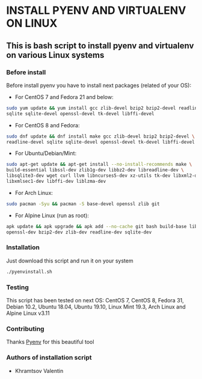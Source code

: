 # INSTALL PYENV AND VIRTUALENV ON LINUX
## This is bash script to install pyenv and virtualenv on various Linux systems
### Before install
Before install pyenv you have to install next packages (related of your OS):
- For CentOS 7 and Fedora 21 and below:
```bash
sudo yum update && yum install gcc zlib-devel bzip2 bzip2-devel readline-devel \
sqlite sqlite-devel openssl-devel tk-devel libffi-devel
```
- For CentOS 8 and Fedora:
```bash
sudo dnf update && dnf install make gcc zlib-devel bzip2 bzip2-devel \
readline-devel sqlite sqlite-devel openssl-devel tk-devel libffi-devel
```
- For Ubuntu/Debian/Mint:
```bash
sudo apt-get update && apt-get install --no-install-recommends make \
build-essential libssl-dev zlib1g-dev libbz2-dev libreadline-dev \
libsqlite3-dev wget curl llvm libncurses5-dev xz-utils tk-dev libxml2-dev \
libxmlsec1-dev libffi-dev liblzma-dev
```
- For Arch Linux:
```bash
sudo pacman -Syu && pacman -S base-devel openssl zlib git
```
- For Alpine Linux (run as root):
```bash
apk update && apk upgrade && apk add --no-cache git bash build-base libffi-dev \
openssl-dev bzip2-dev zlib-dev readline-dev sqlite-dev
```
### Installation
Just download this script and run it on your system
```bash
./pyenvinstall.sh
```
### Testing
This script has been tested on next OS: CentOS 7, CentOS 8, Fedora 31, Debian 10.2,
Ubuntu 18.04, Ubuntu 19.10, Linux Mint 19.3, Arch Linux and Alpine Linux v3.11
### Contributing
Thanks [Pyenv](https://github.com/pyenv/pyenv) for this beautiful tool
### Authors of installation script
- Khramtsov Valentin
